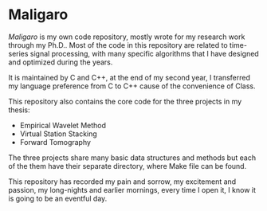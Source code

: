# Maligaro


*Maligaro* is my own code repository, mostly wrote for my research work through my Ph.D.. Most of the code in this repository are related to time-series signal processing, with many specific algorithms that I have designed and optimized during the years. 

It is maintained by C and C++, at the end of my second year, I transferred my language preference from C to C++ cause of the convenience of Class. 

This repository also contains the core code for the three projects in my thesis:
- Empirical Wavelet Method
- Virtual Station Stacking
- Forward Tomography

The three projects share many basic data structures and methods but each of the them have their separate directory, where Make file can be found. 

This repository has recorded my pain and sorrow, my excitement and passion, my long-nights and earlier mornings, every time I open it, I know it is going to be an eventful day.
